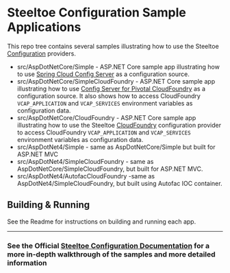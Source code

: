 # Steeltoe Configuration Sample Applications

This repo tree contains several samples illustrating how to use the Steeltoe [Configuration](https://steeltoe.io/app-configuration/get-started) providers.

* src/AspDotNetCore/Simple - ASP.NET Core sample app illustrating how to use [Spring Cloud Config Server](https://projects.spring.io/spring-cloud/docs/1.0.3/spring-cloud.html#_spring_cloud_config_server) as a configuration source.
* src/AspDotNetCore/SimpleCloudFoundry - ASP.NET Core sample app illustrating how to use [Config Server for Pivotal CloudFoundry](https://docs.pivotal.io/spring-cloud-services/index.html) as a configuration source. It also shows how to access CloudFoundry `VCAP_APPLICATION` and `VCAP_SERVICES` environment variables as configuration data.
* src/AspDotNetCore/CloudFoundry - ASP.NET Core sample app illustrating how to use the Steeltoe [CloudFoundry](https://github.com/SteeltoeOSS/Configuration/tree/master/src/Steeltoe.Extensions.Configuration.CloudFoundry) configuration provider to access CloudFoundry `VCAP_APPLICATION` and `VCAP_SERVICES` environment variables as configuration data.
* src/AspDotNet4/Simple - same as AspDotNetCore/Simple but built for ASP.NET MVC
* src/AspDotNet4/SimpleCloudFoundry - same as AspDotNetCore/SimpleCloudFoundry, but built for ASP.NET MVC.
* src/AspDotNet4/AutofacCloudFoundry -same as AspDotNet4/SimpleCloudFoundry, but built using Autofac IOC container.

## Building & Running

See the Readme for instructions on building and running each app.

---

### See the Official [Steeltoe Configuration Documentation](https://steeltoe.io/app-configuration) for a more in-depth walkthrough of the samples and more detailed information
